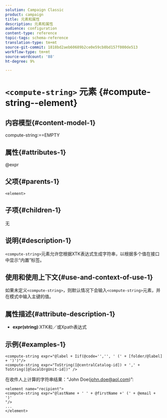 ```yaml
---
solution: Campaign Classic
product: campaign
title: 元素和属性
description: 元素和属性
audience: configuration
content-type: reference
topic-tags: schema-reference
translation-type: tm+mt
source-git-commit: 1818bd2aeb60689b2ce0e59cb0bd157f000de513
workflow-type: tm+mt
source-wordcount: '88'
ht-degree: 9%

---
```



# `<compute-string>` 元素  {#compute-string--element}

## 内容模型{#content-model-1}

compute-string:==EMPTY

## 属性{#attributes-1}

@expr

## 父项{#parents-1}

`<element>`

## 子项{#children-1}

无

## 说明{#description-1}

`<compute-string>`元素允许您根据XTK表达式生成字符串，以根据多个值在接口中显示“内置”标签。

## 使用和使用上下文{#use-and-context-of-use-1}

如果未定义`<compute-string>`，则默认情况下会输入`<compute-string>`元素，并在模式中输入主键的值。

## 属性描述{#attribute-description-1}

* **expr(string)**:XTK和／或Xpath表达式

## 示例{#examples-1}

```
<compute-string expr="@label + Iif(@code='','', ' (' + [folder/@label] + ')')"/>  
<compute-string expr="ToString([@centralCatalog-id]) + ',' + ToString([@localOrgUnit-id])" />
```

在收件人上计算的字符串结果：“John Doe(john.doe@aol.com)”:

```
<element name="recipient">
<compute-string expr="@lastName + ' ' + @firstName +' (' + @email + ')'
"/>
...
</element>
```

